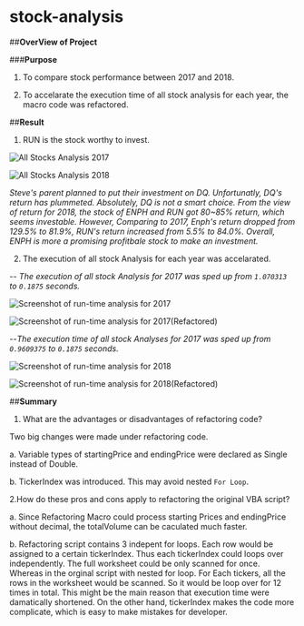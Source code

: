 # stock-analysis

##**OverView of Project**

###**Purpose**
1. To compare stock performance between 2017 and 2018.

2. To accelarate the execution time of all stock analysis for each year, the macro code was refactored. 

##**Result**

1. RUN is the stock worthy to invest.

![All Stocks Analysis 2017](https://user-images.githubusercontent.com/105877888/172074993-c71258d3-1b3a-4a69-a463-3c163e1d35ad.PNG)

![All Stocks Analysis 2018](https://user-images.githubusercontent.com/105877888/172074995-3c320e86-573b-45fa-bf8a-aee79ae3d46d.PNG)

  *Steve's parent planned to put their investment on DQ. Unfortunatly, DQ's return has plummeted. Absolutely, DQ is not a smart choice. From the view of return for 2018, the stock of ENPH and RUN got 80~85% return, which seems investable. However, Comparing to 2017, Enph's return dropped from 129.5% to 81.9%, RUN's return increased from 5.5% to 84.0%. Overall, ENPH is more a promising profitbale stock to make an investment.*

2. The execution of all stock Analysis for each year was accelarated. 

-- *The execution of all stock Analysis for 2017 was sped up from `1.070313` to `0.1875` seconds.*

![Screenshot of run-time analysis for 2017](https://user-images.githubusercontent.com/105877888/172064893-62324114-946f-410e-913b-dfa34b8bfaaf.PNG)

![Screenshot of run-time analysis for 2017(Refactored)](https://user-images.githubusercontent.com/105877888/172064881-181bd289-a50a-4e76-a007-65d16378b380.PNG)

--*The execution time of all stock Analyses for 2017 was sped up from `0.9609375` to `0.1875` seconds.*

![Screenshot of run-time analysis for 2018](https://user-images.githubusercontent.com/105877888/172064900-d4a6c153-6b26-40b5-88a7-4ce267c77ad6.PNG)

![Screenshot of run-time analysis for 2018(Refactored)](https://user-images.githubusercontent.com/105877888/172064885-18227c31-c1a5-4df9-9bc6-7455476c1b26.PNG)

##**Summary**

1. What are the advantages or disadvantages of refactoring code?

Two big changes were made under refactoring code.

a. Variable types of startingPrice and endingPrice were declared as Single instead of Double. 

b. TickerIndex was introduced. This may avoid nested `For Loop`. 

2.How do these pros and cons apply to refactoring the original VBA script?

a. Since Refactoring Macro could process starting Prices and endingPrice without decimal, the totalVolume can be caculated much faster.  

b. Refactoring script contains 3 indepent for loops. Each row would be assigned to a certain tickerIndex. Thus each tickerIndex could loops over independently. The full worksheet could be only scanned for once.
Whereas in the orginal script with nested for loop. For Each tickers, all the rows in the worksheet would be scanned. So it would be loop over for 12 times in total.
This might be the main reason that execution time were damatically shortened. On the other hand, tickerIndex makes the code more complicate, which is easy to make mistakes for developer.

